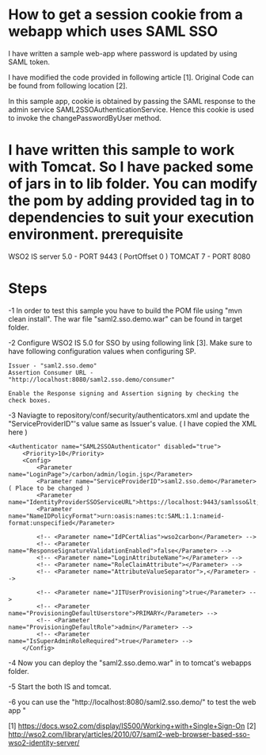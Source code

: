  How to get a session cookie from a webapp which uses SAML SSO
===============================================================

I have written a sample web-app where password is updated by using SAML token.

I have modified the code provided in following article [1]. Original Code can be found from following location [2]. 


In this sample app, cookie is obtained by passing the SAML response to the admin service SAML2SSOAuthenticationService. Hence this cookie is used to invoke the changePasswordByUser method. 

I have written this sample to work with Tomcat. So I have packed some of jars in to lib folder. You can modify the pom by adding <scope>provided</scope> tag in to dependencies to suit your execution environment. 
prerequisite 
============ 

WSO2 IS server 5.0 - PORT 9443 ( PortOffset 0 ) 
TOMCAT 7 - PORT 8080 

Steps 
===== 
 -1 In order to test this sample you have to build the POM file using "mvn clean install". 
    The war file "saml2.sso.demo.war" can be found in target folder. 

 -2 Configure WSO2 IS 5.0 for SSO by using following link [3]. 
    Make sure to have following configuration values when configuring SP. 

    Issuer - "saml2.sso.demo" 
    Assertion Consumer URL - "http://localhost:8080/saml2.sso.demo/consumer" 

    Enable the Response signing and Assertion signing by checking the check boxes. 

 -3 Naviagte to repository/conf/security/authenticators.xml and update the "ServiceProviderID"'s value same as Issuer's value. 
    ( I have copied the XML here ) 

    <Authenticator name="SAML2SSOAuthenticator" disabled="true"> 
        <Priority>10</Priority> 
        <Config> 
            <Parameter name="LoginPage">/carbon/admin/login.jsp</Parameter> 
            <Parameter name="ServiceProviderID">saml2.sso.demo</Parameter> ( Place to be changed ) 
            <Parameter name="IdentityProviderSSOServiceURL">https://localhost:9443/samlsso&lt;/Parameter> 
            <Parameter name="NameIDPolicyFormat">urn:oasis:names:tc:SAML:1.1:nameid-format:unspecified</Parameter> 

            <!-- <Parameter name="IdPCertAlias">wso2carbon</Parameter> --> 
            <!-- <Parameter name="ResponseSignatureValidationEnabled">false</Parameter> --> 
            <!-- <Parameter name="LoginAttributeName"></Parameter> --> 
            <!-- <Parameter name="RoleClaimAttribute"></Parameter> --> 
            <!-- <Parameter name="AttributeValueSeparator">,</Parameter> --> 

            <!-- <Parameter name="JITUserProvisioning">true</Parameter> --> 
            <!-- <Parameter name="ProvisioningDefaultUserstore">PRIMARY</Parameter> --> 
            <!-- <Parameter name="ProvisioningDefaultRole">admin</Parameter> --> 
            <!-- <Parameter name="IsSuperAdminRoleRequired">true</Parameter> --> 
        </Config> 
   
  -4 Now you can deploy the "saml2.sso.demo.war" in to tomcat's webapps folder. 

  -5 Start the both IS and tomcat. 

  -6 you can use the "http://localhost:8080/saml2.sso.demo/" to test the web app " 


[1] https://docs.wso2.com/display/IS500/Working+with+Single+Sign-On
[2] http://wso2.com/library/articles/2010/07/saml2-web-browser-based-sso-wso2-identity-server/
